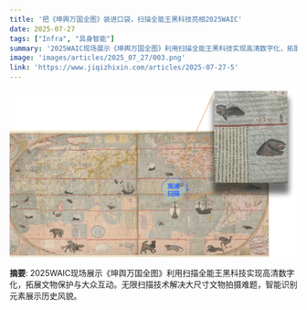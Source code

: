 ```yaml
---
title: '把《坤舆万国全图》装进口袋，扫描全能王黑科技亮相2025WAIC'
date: 2025-07-27
tags: ["Infra", "具身智能"]
summary: '2025WAIC现场展示《坤舆万国全图》利用扫描全能王黑科技实现高清数字化，拓展文物保护与大众互动。无限扫描技术解决大尺寸文物拍摄难题，智能识别元素展示历史风貌。'
image: 'images/articles/2025_07_27/003.png'
link: 'https://www.jiqizhixin.com/articles/2025-07-27-5'
---
```

![把《坤舆万国全图》装进口袋，扫描全能王黑科技亮相2025WAIC](images/articles/2025_07_27/003.png)

**摘要**: 2025WAIC现场展示《坤舆万国全图》利用扫描全能王黑科技实现高清数字化，拓展文物保护与大众互动。无限扫描技术解决大尺寸文物拍摄难题，智能识别元素展示历史风貌。
